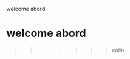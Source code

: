 <!-- <form method="POST" action='growurcoins/{{ad.id}}/delete'>
 {% csrf_token %}
  <button>Delete</button>
  <a href="{% url 'details' ad.id %}">Cancel</a>
</form> -->

welcome abord

 <!-- <img src="../templates/growurcoins/tomatoes.jpg" alt="Tomatoes"> -->

# welcome abord

 <!-- <img src="../templates/growurcoins/tomatoes.jpg" alt="Tomatoes"> -->

> > > > > > > colin
